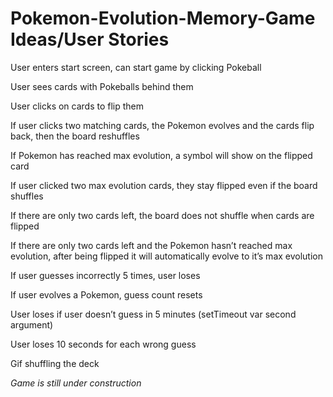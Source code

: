# Pokemon-Evolution-Memory-Game Ideas/User Stories

User enters start screen, can start game by clicking Pokeball

User sees cards with Pokeballs behind them

User clicks on cards to flip them

If user clicks two matching cards, the Pokemon evolves and the cards flip back, then the board reshuffles

If Pokemon has reached max evolution, a symbol will show on the flipped card

If user clicked two max evolution cards, they stay flipped even if the board shuffles

If there are only two cards left, the board does not shuffle when cards are flipped

If there are only two cards left and the Pokemon hasn’t reached max evolution, after being flipped it will automatically evolve to it’s max evolution

If user guesses incorrectly 5 times, user loses

If user evolves a Pokemon, guess count resets

User loses if user doesn’t guess in 5 minutes
(setTimeout var second argument)

User loses 10 seconds for each wrong guess

Gif shuffling the deck

*Game is still under construction*
